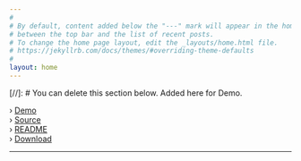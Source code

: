 ```yaml
---
#
# By default, content added below the "---" mark will appear in the home page
# between the top bar and the list of recent posts.
# To change the home page layout, edit the _layouts/home.html file.
# https://jekyllrb.com/docs/themes/#overriding-theme-defaults
#
layout: home
---
```


[//]: # You can delete this section below. Added here for Demo.

› [Demo](https://oinam.github.io/oinam-jekyll/)\
› [Source](https://github.com/oinam/oinam-jekyll)\
› [README](https://github.com/oinam/oinam-jekyll#readme)\
› [Download](https://github.com/oinam/oinam-jekyll/archive/refs/heads/main.zip)

---